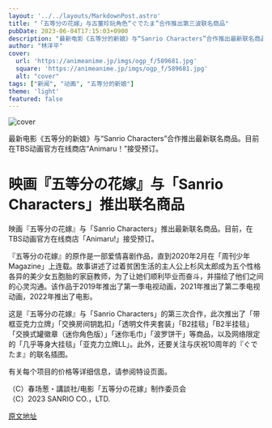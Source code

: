 ```yaml
---
layout: '../../layouts/MarkdownPost.astro'
title: "「五等分の花嫁」与古董珍玩角色“ぐでたま”合作推出第三波联名商品"
pubDate: 2023-06-04T17:15:03+0900
description: "最新电影《五等分的新娘》与“Sanrio Characters”合作推出最新联名商品。目前在TBS动画官方在线商店“Animaru！”接受预订。"
author: "林洋平"
cover:
  url: 'https://animeanime.jp/imgs/ogp_f/589681.jpg'
  square: 'https://animeanime.jp/imgs/ogp_f/589681.jpg'
  alt: "cover"
tags: ["新闻", "动画", "五等分的新娘"]
theme: 'light'
featured: false
---
```


![cover](https://animeanime.jp/imgs/ogp_f/589681.jpg)

最新电影《五等分的新娘》与“Sanrio Characters”合作推出最新联名商品。目前在TBS动画官方在线商店“Animaru！”接受预订。

# 映画『五等分の花嫁』与「Sanrio Characters」推出联名商品

映画『五等分の花嫁』与「Sanrio Characters」推出最新联名商品。目前，在TBS动画官方在线商店「Animaru!」接受预订。

『五等分の花嫁』的原作是一部爱情喜剧作品，直到2020年2月在「周刊少年Magazine」上连载。故事讲述了过着贫困生活的主人公上杉风太郎成为五个性格各异的美少女五胞胎的家庭教师，为了让她们顺利毕业而奋斗，并描绘了他们之间的心灵沟通。该作品于2019年推出了第一季电视动画，2021年推出了第二季电视动画，2022年推出了电影。

这是『五等分の花嫁』与「Sanrio Characters」的第三次合作，此次推出了「带框亚克力立牌」「交换房间钥匙扣」「透明文件夹套装」「B2挂毯」「B2半挂毯」「交换式罐徽章（迷你角色版）」「迷你毛巾」「波罗饼干」等商品，以及网络限定的「几乎等身大挂毯」「亚克力立牌LL」。此外，还要关注与庆祝10周年的『ぐでたま』的联名插图。

有关每个项目的价格等详细信息，请参阅特设页面。

（C）春场葱・講談社/电影「五等分の花嫁」制作委员会<br>（C）2023 SANRIO CO.，LTD.

  [原文地址](https://animeanime.jp/article/2023/06/04/77737.html)